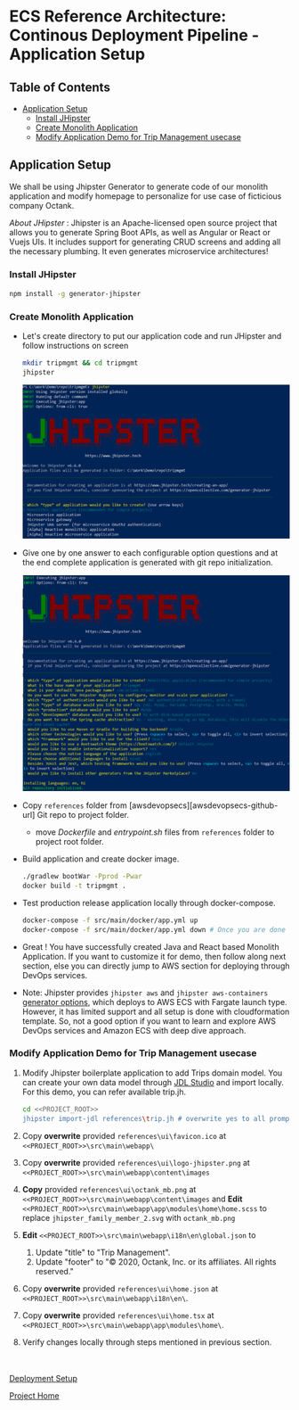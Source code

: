 # ECS Reference Architecture: Continous Deployment Pipeline - Application Setup

<!-- TABLE OF CONTENTS -->
## Table of Contents

* [Application Setup](#application-setup)
  * [Install JHipster](#install-jhipster)
  * [Create Monolith Application](#create-monolith-application)
  * [Modify Application Demo for Trip Management usecase](#modify-application-demo-for-trip-management-usecase)

<!-- Application Setup -->
## Application Setup

We shall be using Jhipster Generator to generate code of our monolith application and modify homepage to personalize for use case of ficticious company Octank.

_About JHipster_ : Jhipster is an Apache-licensed open source project that allows you to generate Spring Boot APIs, as well as Angular or React or Vuejs UIs. It includes support for generating CRUD screens and adding all the necessary plumbing. It even generates microservice architectures!

### Install JHipster

```sh 
npm install -g generator-jhipster
```

### Create Monolith Application

* Let's create directory to put our application code and run JHipster and follow instructions on screen

    ```sh
    mkdir tripmgmt && cd tripmgmt
    jhipster
    ```
    ![Jhipster Init](images/jhipster-init.png)

* Give one by one answer to each configurable option questions and at the end complete application is generated with git repo initialization.

    ![Jhipster Init Complete ](images/jhipster-init-complete.png)

* Copy `references` folder from [awsdevopsecs][awsdevopsecs-github-url] Git repo to project folder.

    * move _Dockerfile_ and _entrypoint&#46;sh_ files from `references` folder to project root folder.

* Build application and create docker image.
    ```sh
    ./gradlew bootWar -Pprod -Pwar
    docker build -t tripmgmt .
    ```
* Test production release application locally through docker-compose.
    ```sh
    docker-compose -f src/main/docker/app.yml up 
    docker-compose -f src/main/docker/app.yml down # Once you are done with testing.
    ```
* Great ! You have successfully created Java and React based Monolith Application. If you want to customize it for demo, then follow along next section, else you can directly jump to AWS section for deploying through DevOps services.

* Note: Jhipster provides `jhipster aws` and `jhipster aws-containers` [generator options](https://www.jhipster.tech/aws/), which deploys to AWS ECS with Fargate launch type. However, it has limited support and all setup is done with cloudformation template. So, not a good option if you want to learn and explore AWS DevOps services and Amazon ECS with deep dive approach.

### Modify Application Demo for Trip Management usecase

1. Modify Jhipster boilerplate application to add Trips domain model. You can create your own data model through [JDL Studio](https://start.jhipster.tech/jdl-studio/) and import locally. For this demo, you can refer available trip.jh.

    ```sh
    cd <<PROJECT_ROOT>>
    jhipster import-jdl references\trip.jh # overwrite yes to all prompts
    ```

2. Copy **overwrite** provided `references\ui\favicon.ico` at `<<PROJECT_ROOT>>\src\main\webapp\`
3. Copy **overwrite** provided `references\ui\logo-jhipster.png` at `<<PROJECT_ROOT>>\src\main\webapp\content\images`
3. **Copy** provided `references\ui\octank_mb.png` at `<<PROJECT_ROOT>>\src\main\webapp\content\images` and **Edit** `<<PROJECT_ROOT>>\src\main\webapp\app\modules\home\home.scss` to replace `jhipster_family_member_2.svg` with `octank_mb.png`

4. **Edit** `<<PROJECT_ROOT>>\src\main\webapp\i18n\en\global.json` to  
	1. Update "title" to "Trip Management".
	2. Update "footer" to "© 2020, Octank, Inc. or its affiliates. All rights reserved."

5. Copy **overwrite** provided `references\ui\home.json` at `<<PROJECT_ROOT>>\src\main\webapp\i18n\en\`.
6. Copy **overwrite** provided `references\ui\home.tsx` at `<<PROJECT_ROOT>>\src\main\webapp\app\modules\home\`. 
7. Verify changes locally through steps mentioned in previous section.

\
\
[Deployment Setup](deploysetup.md#deployment-setup)

[Project Home](README.md)